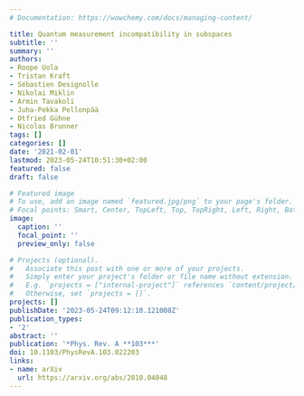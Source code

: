 ```yaml
---
# Documentation: https://wowchemy.com/docs/managing-content/

title: Quantum measurement incompatibility in subspaces
subtitle: ''
summary: ''
authors:
- Roope Uola
- Tristan Kraft
- Sébastien Designolle
- Nikolai Miklin
- Armin Tavakoli
- Juha-Pekka Pellonpää
- Otfried Gühne
- Nicolas Brunner
tags: []
categories: []
date: '2021-02-01'
lastmod: 2023-05-24T10:51:30+02:00
featured: false
draft: false

# Featured image
# To use, add an image named `featured.jpg/png` to your page's folder.
# Focal points: Smart, Center, TopLeft, Top, TopRight, Left, Right, BottomLeft, Bottom, BottomRight.
image:
  caption: ''
  focal_point: ''
  preview_only: false

# Projects (optional).
#   Associate this post with one or more of your projects.
#   Simply enter your project's folder or file name without extension.
#   E.g. `projects = ["internal-project"]` references `content/project/deep-learning/index.md`.
#   Otherwise, set `projects = []`.
projects: []
publishDate: '2023-05-24T09:12:10.121008Z'
publication_types:
- '2'
abstract: ''
publication: '*Phys. Rev. A **103***'
doi: 10.1103/PhysRevA.103.022203
links:
- name: arXiv
  url: https://arxiv.org/abs/2010.04048
---
```

